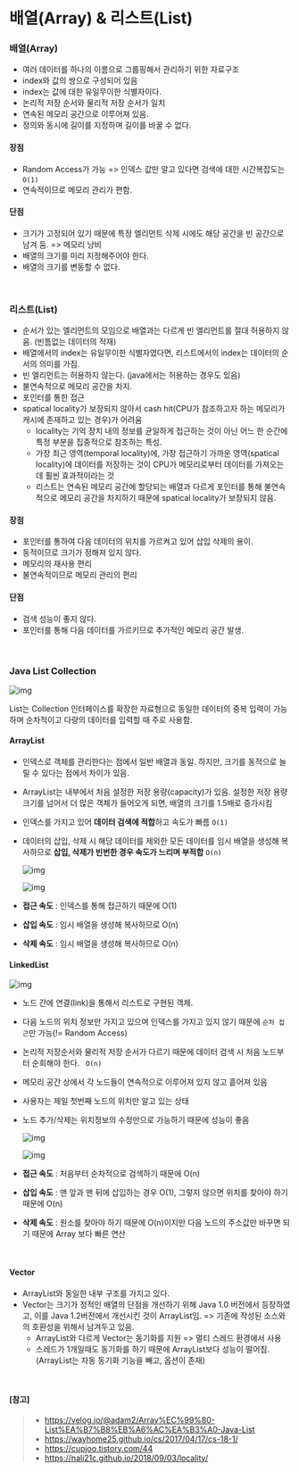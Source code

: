 # 배열(Array) & 리스트(List)

### 배열(Array)

- 여러 데이터를 하나의 이름으로 그룹핑해서 관리하기 위한 자료구조
- index와 값의 쌍으로 구성되어 있음
- index는 값에 대한 유일무이한 식별자이다.
- 논리적 저장 순서와 물리적 저장 순서가 일치
- 연속된 메모리 공간으로 이루어져 있음.
- 정의와 동시에 길이를 지정하며 길이를 바꿀 수 없다.

#### 장점

- Random Access가 가능 => 인덱스 값만 알고 있다면 검색에 대한 시간복잡도는 `O(1)`
- 연속적이므로 메모리 관리가 편함.

#### 단점

- 크기가 고정되어 있기 때문에 특정 엘리먼트 삭제 시에도 해당 공간을 빈 공간으로 남겨 둠. => 메모리 낭비
- 배열의 크기를 미리 지정해주어야 한다.
- 배열의 크기를 변동할 수 없다.

</br>

### 리스트(List)

- 순서가 있는 엘리먼트의 모임으로 배열과는 다르게 빈 엘리먼트를 절대 허용하지 않음. (빈틈없는 데이터의 적재)
- 배열에서의 index는 유일무이한 식별자였다면, 리스트에서의 index는 데이터의 순서의 의미를 가짐.
- 빈 엘리먼트는 허용하지 않는다. (java에서는 허용하는 경우도 있음)
- 불연속적으로 메모리 공간을 차지.
- 포인터를 통한 접근
- spatical locality가 보장되지 않아서 cash hit(CPU가 참조하고자 하는 메모리가 캐시에 존재하고 있는 경우)가 어려움
  - locality는 기억 장치 내의 정보를 균일하게 접근하는 것이 아닌 어느 한 순간에 특정 부분을 집중적으로 참조하는 특성. 
  - 가장 최근 영역(temporal locality)에, 가장 접근하기 가까운 영역(spatical locality)에 데이터를 저장하는 것이 CPU가 메모리로부터 데이터를 가져오는데 훨씬 효과적이라는 것
  - 리스트는 연속된 메모리 공간에 할당되는 배열과 다르게 포인터를 통해 불연속적으로 메모리 공간을 차지하기 때문에 spatical locality가 보장되지 않음.

#### 장점

- 포인터를 통하여 다음 데이터의 위치를 가르켜고 있어 삽입 삭제의 용이.
- 동적이므로 크기가 정해져 있지 않다.
- 메모리의 재사용 편리
- 불연속적이므로 메모리 관리의 편리

#### 단점

- 검색 성능이 좋지 않다.
- 포인터를 통해 다음 데이터를 가르키므로 추가적인 메모리 공간 발생.

</Br>

### Java List Collection

![img](https://t1.daumcdn.net/cfile/tistory/2614AF3655269C1129)

List는 Collection 인터페이스를 확장한 자료형으로 동일한 데이터의 중복 입력이 가능하며 순차적이고 다량의 데이터를 입력할 때 주로 사용함.

#### ArrayList

- 인덱스로 객체를 관리한다는 점에서 일반 배열과 동일. 하지만, 크기를 동적으로 늘릴 수 있다는 점에서 차이가 있음.

- ArrayList는 내부에서 처음 설정한 저장 용량(capacity)가 있음. 설정한 저장 용량 크기를 넘어서 더 많은 객체가 들어오게 되면, 배열의 크기를 1.5배로 증가시킴

- 인덱스를 가지고 있어 **데이터 검색에 적합**하고 속도가 빠름 `O(1)`

- 데이터의 삽입, 삭제 시 해당 데이터를 제외한 모든 데이터를 임시 배열을 생성해 복사하므로 **삽입, 삭제가 빈번한 경우 속도가 느리며 부적합** `O(n)`

  ![img](https://media.vlpt.us/images/adam2/post/448cdf66-1186-469d-bcb8-868c8897c49f/image.png)

  ![img](https://media.vlpt.us/images/adam2/post/fff2cfde-fc6b-4423-bbe3-2e1109c09968/image.png)

- **접근 속도** : 인덱스를 통해 접근하기 때문에 O(1)

- **삽입 속도** : 임시 배열을 생성해 복사하므로 O(n)

- **삭제 속도** : 임시 배열을 생성해 복사하므로 O(n)

#### LinkedList

![img](https://media.vlpt.us/images/adam2/post/3a7e12f4-aa04-4650-87fd-d5dc8c524fbc/image.png)

- 노드 간에 연결(link)을 통해서 리스트로 구현된 객체.

- 다음 노드의 위치 정보만 가지고 있으며 인덱스를 가지고 있지 않기 때문에 `순차 접근`만 가능(!= Random Access)

- 논리적 저장순서와 물리적 저장 순서가 다르기 때문에 데이터 검색 시 처음 노드부터 순회해야 한다. ` O(n)`

- 메모리 공간 상에서 각 노드들이 연속적으로 이루어져 있지 않고 흩어져 있음

- 사용자는 제일 첫번째 노드의 위치만 알고 있는 상태

- 노드 추가/삭제는 위치정보의 수정만으로 가능하기 때문에 성능이 좋음

  ![img](https://media.vlpt.us/images/adam2/post/fe15b837-a8c7-4be2-ac26-bf7aabaa9873/image.png)

  ![img](https://media.vlpt.us/images/adam2/post/39e70de3-ff85-4076-b598-c7997d4b6406/image.png)

- **접근 속도** : 처음부터 순차적으로 검색하기 때문에 O(n)

- **삽입 속도** : 맨 앞과 맨 뒤에 삽입하는 경우 O(1), 그렇지 않으면 위치를 찾아야 하기 때문에 O(n)

- **삭제 속도** : 원소를 찾아야 하기 때문에 O(n)이지만 다음 노드의 주소값만 바꾸면 되기 때문에 Array 보다 빠른 연산

</br>

#### Vector

- ArrayList와 동일한 내부 구조를 가지고 있다.
- Vector는 크기가 정적인 배열의 단점을 개선하기 위해 Java 1.0 버전에서 등장하였고, 이를 Java 1.2버전에서 개선시킨 것이 ArrayList임. => 기존에 작성된 소스와의 호환성을 위해서 남겨두고 있음.
  - ArrayList와 다르게 Vector는 동기화를 지원 => 멀티 스레드 환경에서 사용
  - 스레드가 1개일때도 동기화를 하기 때문에 ArrayList보다 성능이 떨어짐. (ArrayList는 자동 동기화 기능을 빼고, 옵션이 존재)

</br>

#### [참고]

> - https://velog.io/@adam2/Array%EC%99%80-List%EA%B7%B8%EB%A6%AC%EA%B3%A0-Java-List
> - https://wayhome25.github.io/cs/2017/04/17/cs-18-1/
> - https://cupjoo.tistory.com/44
> - https://nali21c.github.io/2018/09/03/locality/